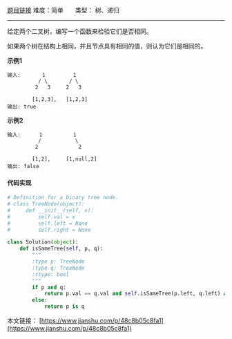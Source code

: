  [题目链接](https://leetcode-cn.com/problems/same-tree/)
难度：简单          &nbsp;&nbsp;&nbsp;&nbsp;&nbsp;&nbsp;类型：  树、递归
***
给定两个二叉树，编写一个函数来检验它们是否相同。

如果两个树在结构上相同，并且节点具有相同的值，则认为它们是相同的。 

 
**示例1**
```
输入:       1         1
          / \       / \
         2   3     2   3

        [1,2,3],   [1,2,3]
输出: true
```
**示例2**
```
输入:      1          1
          /           \
         2             2

        [1,2],     [1,null,2]
输出: false
```

#### 代码实现
```python
# Definition for a binary tree node.
# class TreeNode(object):
#     def __init__(self, x):
#         self.val = x
#         self.left = None
#         self.right = None

class Solution(object):
    def isSameTree(self, p, q):
        """
        :type p: TreeNode
        :type q: TreeNode
        :rtype: bool
        """
        if p and q:
            return p.val == q.val and self.isSameTree(p.left, q.left) and self.isSameTree(p.right, q.right)
        else:
            return p is q
```

本文链接： [https://www.jianshu.com/p/48c8b05c8fa1](https://www.jianshu.com/p/48c8b05c8fa1)
